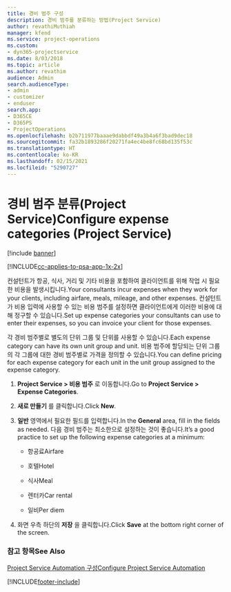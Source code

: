 ```yaml
---
title: 경비 범주 구성
description: 경비 범주를 분류하는 방법(Project Service)
author: revathiMuthiah
manager: kfend
ms.service: project-operations
ms.custom:
- dyn365-projectservice
ms.date: 8/03/2018
ms.topic: article
ms.author: revathim
audience: Admin
search.audienceType:
- admin
- customizer
- enduser
search.app:
- D365CE
- D365PS
- ProjectOperations
ms.openlocfilehash: b2b711977baaae9dabbdf49a3b4a6f3bad9dec18
ms.sourcegitcommit: fa32b1893286f20271fa4ec4be8fc68bd135f53c
ms.translationtype: HT
ms.contentlocale: ko-KR
ms.lasthandoff: 02/15/2021
ms.locfileid: "5290727"
---
```

# <a name="configure-expense-categories-project-service"></a><span data-ttu-id="4907b-103">경비 범주 분류(Project Service)</span><span class="sxs-lookup"><span data-stu-id="4907b-103">Configure expense categories (Project Service)</span></span>

[!include [banner](../includes/psa-now-project-operations.md)]

[!INCLUDE[cc-applies-to-psa-app-1x-2x](../includes/cc-applies-to-psa-app-1x-2x.md)]

<span data-ttu-id="4907b-104">컨설턴트가 항공, 식사, 거리 및 기타 비용을 포함하여 클라이언트를 위해 작업 시 필요한 비용을 발생시킵니다.</span><span class="sxs-lookup"><span data-stu-id="4907b-104">Your consultants incur expenses when they work for your clients, including airfare, meals, mileage, and other expenses.</span></span> <span data-ttu-id="4907b-105">컨설턴트가 비용 입력에 사용할 수 있는 비용 범주를 설정하면 클라이언트에게 이러한 비용에 대해 정구할 수 있습니다.</span><span class="sxs-lookup"><span data-stu-id="4907b-105">Set up expense categories your consultants can use to enter their expenses, so you can invoice your client for those expenses.</span></span>  
  
<span data-ttu-id="4907b-106">각 경비 범주별로 별도의 단위 그룹 및 단위를 사용할 수 있습니다.</span><span class="sxs-lookup"><span data-stu-id="4907b-106">Each expense category can have its own unit group and unit.</span></span> <span data-ttu-id="4907b-107">비용 범주에 할당되는 단위 그룹의 각 그룹에 대한 경비 범주별로 가격을 정의할 수 있습니다.</span><span class="sxs-lookup"><span data-stu-id="4907b-107">You can define pricing for each expense category for each unit in the unit group assigned to the expense category.</span></span>  
  
1.  <span data-ttu-id="4907b-108">**Project Service > 비용 범주** 로 이동합니다.</span><span class="sxs-lookup"><span data-stu-id="4907b-108">Go to **Project Service > Expense Categories**.</span></span>  
  
2.  <span data-ttu-id="4907b-109">**새로 만들기** 를 클릭합니다.</span><span class="sxs-lookup"><span data-stu-id="4907b-109">Click **New**.</span></span>  
  
3.  <span data-ttu-id="4907b-110">**일반** 영역에서 필요한 필드를 입력합니다.</span><span class="sxs-lookup"><span data-stu-id="4907b-110">In the **General** area, fill in the fields as needed.</span></span> <span data-ttu-id="4907b-111">다음 경비 범주는 최소한으로 설정하는 것이 좋습니다.</span><span class="sxs-lookup"><span data-stu-id="4907b-111">It’s a good practice to set up the following expense categories at a minimum:</span></span>  
  
    -   <span data-ttu-id="4907b-112">항공료</span><span class="sxs-lookup"><span data-stu-id="4907b-112">Airfare</span></span>  
  
    -   <span data-ttu-id="4907b-113">호텔</span><span class="sxs-lookup"><span data-stu-id="4907b-113">Hotel</span></span>  
  
    -   <span data-ttu-id="4907b-114">식사</span><span class="sxs-lookup"><span data-stu-id="4907b-114">Meal</span></span>  
  
    -   <span data-ttu-id="4907b-115">렌터카</span><span class="sxs-lookup"><span data-stu-id="4907b-115">Car rental</span></span>  
  
    -   <span data-ttu-id="4907b-116">일비</span><span class="sxs-lookup"><span data-stu-id="4907b-116">Per diem</span></span>  
  
4.  <span data-ttu-id="4907b-117">화면 우측 하단의 **저장** 을 클릭합니다.</span><span class="sxs-lookup"><span data-stu-id="4907b-117">Click **Save** at the bottom right corner of the screen.</span></span>  
  
### <a name="see-also"></a><span data-ttu-id="4907b-118">참고 항목</span><span class="sxs-lookup"><span data-stu-id="4907b-118">See Also</span></span>  
 [<span data-ttu-id="4907b-119">Project Service Automation 구성</span><span class="sxs-lookup"><span data-stu-id="4907b-119">Configure Project Service Automation</span></span>](../psa/configure.md)


[!INCLUDE[footer-include](../includes/footer-banner.md)]